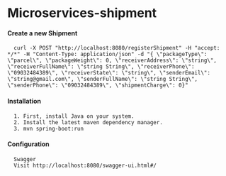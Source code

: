 # Microservices-shipment

#### Create a new Shipment 

      curl -X POST "http://localhost:8080/registerShipment" -H "accept: */*" -H "Content-Type: application/json" -d "{ \"packageType\": \"parcel\", \"packageWeight\": 0, \"receiverAddress\": \"string\", \"receiverFullName\": \"string String\", \"receiverPhone\": \"09032484389\", \"receiverState\": \"string\", \"senderEmail\": \"string@gmail.com\", \"senderFullName\": \"string String\", \"senderPhone\": \"09032484389\", \"shipmentCharge\": 0}"

#### Installation
      1. First, install Java on your system.
      2. Install the latest maven dependency manager.
      3. mvn spring-boot:run

#### Configuration
      Swagger
      Visit http://localhost:8080/swagger-ui.html#/
      
      
